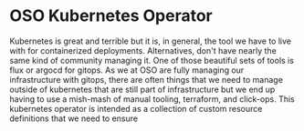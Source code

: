 # OSO Kubernetes Operator

Kubernetes is great and terrible but it is, in general, the tool we have to live
with for containerized deployments. Alternatives, don't have nearly the same
kind of community managing it. One of those beautiful sets of tools is flux or
argocd for gitops. As we at OSO are fully managing our infrastructure with
gitops, there are often things that we need to manage outside of kubernetes that
are still part of infrastructure but we end up having to use a mish-mash of
manual tooling, terraform, and click-ops. This kubernetes operator is intended
as a collection of custom resource definitions that we need to ensure

